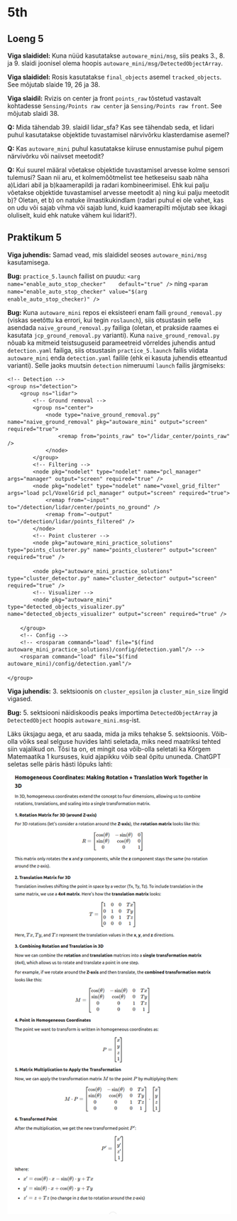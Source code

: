 # 5th

## Loeng 5

**Viga slaididel:** Kuna nüüd kasutatakse `autoware_mini/msg`, siis peaks 3., 8. ja 9. slaidi joonisel olema hoopis `autoware_mini/msg/DetectedObjectArray`.

**Viga slaididel:** Rosis kasutatakse `final_objects` asemel `tracked_objects`. See mõjutab slaide 19, 26 ja 38.

**Viga slaidil:** Rvizis on center ja front `points_raw` tõstetud vastavalt kohtadesse `Sensing/Points raw center` ja `Sensing/Points raw front`. See mõjutab slaidi 38.

**Q:** Mida tähendab 39. slaidil lidar_sfa? Kas see tähendab seda, et lidari puhul kasutatakse objektide tuvastamisel närvivõrku klasterdamise asemel?

**Q:** Kas `autoware_mini` puhul kasutatakse kiiruse ennustamise puhul pigem närvivõrku või naiivset meetodit?

**Q:** Kui suurel määral võetakse objektide tuvastamisel arvesse kolme sensori tulemusi? Saan nii aru, et kolmemõõtmelist tee hetkeseisu saab näha a)Lidari abil ja  b)kaamerapildi ja radari kombineerimisel. Ehk kui palju võetakse objektide tuvastamisel arvesse meetodit a) ning kui palju meetodit b)? Oletan, et b) on natuke ilmastikukindlam (radari puhul ei ole vahet, kas on udu või sajab vihma või sajab lund, kuid kaamerapilti mõjutab see ikkagi oluliselt, kuid ehk natuke vähem kui lidarit?).

## Praktikum 5

**Viga juhendis:** Samad vead, mis slaididel seoses `autoware_mini/msg` kasutamisega.

**Bug:** `practice_5.launch` failist on puudu:
`<arg name="enable_auto_stop_checker"    default="true" />`
ning
`<param name="enable_auto_stop_checker" value="$(arg enable_auto_stop_checker)" />`

**Bug:** Kuna `autoware_mini` repos ei eksisteeri enam faili `ground_removal.py` (viskas seetõttu ka errori, kui tegin `roslaunch`), siis otsustasin selle asendada `naive_ground_removal.py` failiga (oletan, et prakside raames ei kasutata `jcp_ground_removal.py` varianti). Kuna `naive_ground_removal.py` nõuab ka mitmeid teistsuguseid parameetreid võrreldes juhendis antud `detection.yaml` failiga, siis otsustasin `practice_5.launch` failis viidata `autoware_mini` enda `detection.yaml` failile (ehk ei kasuta juhendis etteantud varianti). Selle jaoks muutsin `detection` nimeruumi `launch` failis järgmiseks:

``` launch
<!-- Detection -->
<group ns="detection">
    <group ns="lidar">
        <!-- Ground removal -->
        <group ns="center">
            <node type="naive_ground_removal.py" name="naive_ground_removal" pkg="autoware_mini" output="screen" required="true">
                <remap from="points_raw" to="/lidar_center/points_raw" />
            </node>
        </group>
        <!-- Filtering -->
        <node pkg="nodelet" type="nodelet" name="pcl_manager" args="manager" output="screen" required="true" />
        <node pkg="nodelet" type="nodelet" name="voxel_grid_filter" args="load pcl/VoxelGrid pcl_manager" output="screen" required="true">
            <remap from="~input" to="/detection/lidar/center/points_no_ground" />
            <remap from="~output" to="/detection/lidar/points_filtered" />
        </node>
        <!-- Point clusterer -->
        <node pkg="autoware_mini_practice_solutions" type="points_clusterer.py" name="points_clusterer" output="screen" required="true" />

        <node pkg="autoware_mini_practice_solutions" type="cluster_detector.py" name="cluster_detector" output="screen" required="true" />
        <!-- Visualizer -->
        <node pkg="autoware_mini" type="detected_objects_visualizer.py" name="detected_objects_visualizer" output="screen" required="true" />

    </group>
    <!-- Config -->
    <!-- <rosparam command="load" file="$(find autoware_mini_practice_solutions)/config/detection.yaml"/> -->
    <rosparam command="load" file="$(find autoware_mini)/config/detection.yaml"/>

</group>
```

**Viga juhendis:** 3. sektsioonis on `cluster_epsilon` ja `cluster_min_size` lingid vigased.

**Bug:** 5. sektsiooni näidiskoodis peaks importima `DetectedObjectArray` ja `DetectedObject` hoopis `autoware_mini.msg`-ist.

Läks üksjagu aega, et aru saada, mida ja miks tehakse 5. sektsioonis. Võib-olla võiks seal selguse huvides lahti seletada, miks need maatriksi tehted siin vajalikud on. Tõsi ta on, et mingit osa võib-olla seletati ka Kõrgem Matemaatika 1 kursuses, kuid ajapikku võib seal õpitu ununeda. ChatGPT seletas selle päris hästi lõpuks lahti:
![ChatGPT seletus](p5section5_explanation_by_chatgpt.png)

